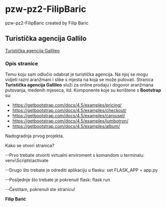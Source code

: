 # pzw-pz2-FilipBaric
pzw-pz2-FilipBaric created by Filip Baric

## Turistička agencija Gallilo
[Turistička agencija Gallileo](https://filipbaric.github.io/)

### Opis stranice

Temu koju sam odlučio odabrat je turistička agencija. Na njoj se mogu vidjeti razni aranžmani i slike s mjesta na koja se može putovati.
Stranica **Turistička agencija Gallileo** služi za online prodaju i dogovor aranžmana putovanja, medenih mjeseca, itd.
Komponente koje su korištene s **Bootstrap** su: 

* https://getbootstrap.com/docs/4.5/examples/pricing/
* https://getbootstrap.com/docs/4.5/examples/checkout/
* https://getbootstrap.com/docs/4.5/examples/carousel/
* https://getbootstrap.com/docs/4.5/examples/jumbotron/
* https://getbootstrap.com/docs/4.5/examples/album/

Nadogradnja prvog projekta.

Kako se otvori stranica?

--Prvo trebate otvoriti virtualni enviroment s komandom u terminalu: venv\Scripts\activate

--Drugo što trebate je odrediti aplikaciju u flasku: set FLASK_APP = app.py

--Posljednje što trebate je pokrenuti flask: flask run

--Čestitam, pokrenuli ste stranicu!

**Filip Barić**
